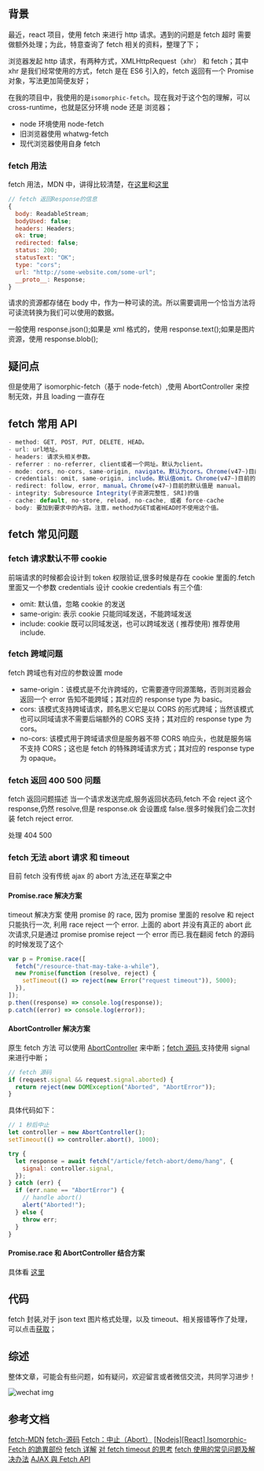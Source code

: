 ## 背景

最近，react 项目，使用 fetch 来进行 http 请求。遇到的问题是 fetch 超时 需要做额外处理；为此，特意查询了 fetch 相关的资料，整理了下；

浏览器发起 http 请求，有两种方式，XMLHttpRequest（xhr） 和 fetch；其中 xhr 是我们经常使用的方式，fetch 是在 ES6 引入的，fetch 返回有一个 Promise 对象，写法更加简便友好；

在我的项目中，我使用的是`isomorphic-fetch`。现在我对于这个包的理解，可以 cross-runtime，也就是区分环境 node 还是 浏览器；

- node 环境使用 node-fetch
- 旧浏览器使用 whatwg-fetch
- 现代浏览器使用自身 fetch

### fetch 用法

fetch 用法，MDN 中，讲得比较清楚，在[这里](https://developer.mozilla.org/zh-CN/docs/Web/API/Fetch_API/Using_Fetch)和[这里](https://developer.mozilla.org/zh-CN/docs/Web/API/Body)

```javascript
// fetch 返回Response的信息
{
  body: ReadableStream;
  bodyUsed: false;
  headers: Headers;
  ok: true;
  redirected: false;
  status: 200;
  statusText: "OK";
  type: "cors";
  url: "http://some-website.com/some-url";
  __proto__: Response;
}
```

请求的资源都存储在 body 中，作为一种可读的流。所以需要调用一个恰当方法将可读流转换为我们可以使用的数据。

一般使用 response.json();如果是 xml 格式的，使用 response.text();如果是图片资源，使用 response.blob();

## 疑问点

但是使用了 isomorphic-fetch（基于 node-fetch）,使用 AbortController 来控制无效，并且 loading 一直存在

## fetch 常用 API

```javascript
- method: GET, POST, PUT, DELETE, HEAD。
- url: url地址。
- headers: 请求头相关参数。
- referrer : no-referrer, client或者一个网址。默认为client。
- mode: cors, no-cors, same-origin, navigate。默认为cors。Chrome(v47~)目前的默认值是 same-origin。
- credentials: omit, same-origin, include。默认值omit。Chrome(v47~)目前的默认值是 include。
- redirect: follow, error, manual。Chrome(v47~)目前的默认值是 manual。
- integrity: Subresource Integrity(子资源完整性, SRI)的值
- cache: default, no-store, reload, no-cache, 或者 force-cache
- body: 要加到要求中的內容。注意，method为GET或者HEAD时不使用这个值。
```

## fetch 常见问题

### fetch 请求默认不带 cookie

前端请求的时候都会设计到 token 权限验证,很多时候是存在 cookie 里面的.fetch 里面又一个参数 credentials 设计 cookie
credentials 有三个值:

- omit: 默认值，忽略 cookie 的发送
- same-origin: 表示 cookie 只能同域发送，不能跨域发送
- include: cookie 既可以同域发送，也可以跨域发送 ( 推荐使用)
  推荐使用 include.

### fetch 跨域问题

fetch 跨域也有对应的参数设置 mode

- same-origin：该模式是不允许跨域的，它需要遵守同源策略，否则浏览器会返回一个 error 告知不能跨域；其对应的 response type 为 basic。
- cors: 该模式支持跨域请求，顾名思义它是以 CORS 的形式跨域；当然该模式也可以同域请求不需要后端额外的 CORS 支持；其对应的 response type 为 cors。
- no-cors: 该模式用于跨域请求但是服务器不带 CORS 响应头，也就是服务端不支持 CORS；这也是 fetch 的特殊跨域请求方式；其对应的 response type 为 opaque。

### fetch 返回 400 500 问题

fetch 返回问题描述
当一个请求发送完成,服务返回状态码,fetch 不会 reject 这个 response,仍然 resolve,但是 response.ok 会设置成 false.很多时候我们会二次封装 fetch reject error.

处理 404 500

### fetch 无法 abort 请求 和 timeout

目前 fetch 没有传统 ajax 的 abort 方法,还在草案之中

#### Promise.race 解决方案

timeout 解决方案
使用 promise 的 race, 因为 promise 里面的 resolve 和 reject 只能执行一次, 利用 race reject 一个 error.
上面的 abort 并没有真正的 abort 此次请求,只是通过 promise promise reject 一个 error 而已.我在翻阅 fetch 的源码的时候发现了这个

```javascript
var p = Promise.race([
  fetch("/resource-that-may-take-a-while"),
  new Promise(function (resolve, reject) {
    setTimeout(() => reject(new Error("request timeout")), 5000);
  }),
]);
p.then((response) => console.log(response));
p.catch((error) => console.log(error));
```

#### AbortController 解决方案

原生 fetch 方法 可以使用 [AbortController](https://zh.javascript.info/fetch-abort) 来中断；[fetch 源码](https://github.com/github/fetch/blob/master/fetch.js),支持使用 signal 来进行中断；

```javascript
// fetch 源码
if (request.signal && request.signal.aborted) {
  return reject(new DOMException("Aborted", "AbortError"));
}
```

具体代码如下：

```javascript
// 1 秒后中止
let controller = new AbortController();
setTimeout(() => controller.abort(), 1000);

try {
  let response = await fetch("/article/fetch-abort/demo/hang", {
    signal: controller.signal,
  });
} catch (err) {
  if (err.name == "AbortError") {
    // handle abort()
    alert("Aborted!");
  } else {
    throw err;
  }
}
```

#### Promise.race 和 AbortController 结合方案

具体看 [这里](https://segmentfault.com/a/1190000021322450)

## 代码

fetch 封装,对于 json text 图片格式处理，以及 timeout、相关报错等作了处理，可以点击[获取]()；

## 综述

整体文章，可能会有些问题，如有疑问，欢迎留言或者微信交流，共同学习进步！

![wechat img](https://alfred-github.oss-cn-shanghai.aliyuncs.com/document/wechat/info/combine.png)

## 参考文档

[fetch-MDN](https://developer.mozilla.org/zh-CN/docs/Web/API/WindowOrWorkerGlobalScope/fetch)
[fetch-源码](https://github.com/github/fetch/blob/master/fetch.js)
[Fetch：中止（Abort）](https://zh.javascript.info/fetch-abort)
[[Nodejs][React] Isomorphic-Fetch 的詭異部份](https://medium.com/@peterchang_82818/isomorphic-fetch-node-js-react-%E6%95%99%E5%AD%B8-%E7%AF%84%E4%BE%8B-%E8%B6%85%E6%99%82-%E8%99%95%E7%90%86-%E9%8C%AF%E8%AA%A4-error-timeout-handle-npm-9f7047295fa7)
[fetch 详解](https://www.jianshu.com/p/7c55f930d363)
[对 fetch timeout 的思考](https://cnodejs.org/topic/5b21302957137f22415c4be7)
[fetch 使用的常见问题及解决办法](https://kknews.cc/code/nmpvl6g.html)
[AJAX 與 Fetch API](https://eyesofkids.gitbooks.io/javascript-start-from-es6/content/part4/ajax_fetch.html)
